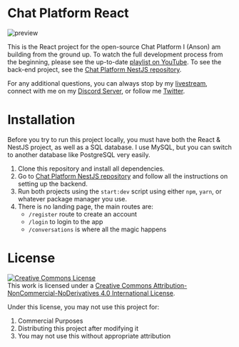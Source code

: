 # Chat Platform React

![preview](https://i.imgur.com/DQlHtCB.png)

This is the React project for the open-source Chat Platform I (Anson) am building from the ground up. To watch the full development process from the beginning, please see the up-to-date [playlist on YouTube](https://www.youtube.com/playlist?list=PL_cUvD4qzbkzS16TsnJDLbHuWBkKIbeVr). To see the back-end project, see the [Chat Platform NestJS repository](https://github.com/stuyy/chat-platform-nestjs).

For any additional questions, you can always stop by my [livestream](https://youtube.com/ansonthedeveloper), connect with me on my [Discord Server](https://discord.gg/anson), or follow me [Twitter](https://twitter.com/ansonthedev).

# Installation

Before you try to run this project locally, you must have both the React & NestJS project, as well as a SQL database. I use MySQL, but you can switch to another database like PostgreSQL very easily.

1. Clone this repository and install all dependencies.
2. Go to [Chat Platform NestJS repository](https://github.com/stuyy/chat-platform-nestjs) and follow all the instructions on setting up the backend.
3. Run both projects using the `start:dev` script using either `npm`, `yarn`, or whatever package manager you use.
4. There is no landing page, the main routes are:
   - `/register` route to create an account
   - `/login` to login to the app
   - `/conversations` is where all the magic happens

# License

<a rel="license" href="http://creativecommons.org/licenses/by-nc-nd/4.0/"><img alt="Creative Commons License" style="border-width:0" src="https://i.creativecommons.org/l/by-nc-nd/4.0/88x31.png" /></a><br />This work is licensed under a <a rel="license" href="http://creativecommons.org/licenses/by-nc-nd/4.0/">Creative Commons Attribution-NonCommercial-NoDerivatives 4.0 International License</a>.

Under this license, you may not use this project for:

1. Commercial Purposes
2. Distributing this project after modifying it
3. You may not use this without appropriate attribution